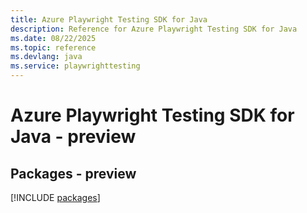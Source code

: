 ```yaml
---
title: Azure Playwright Testing SDK for Java
description: Reference for Azure Playwright Testing SDK for Java
ms.date: 08/22/2025
ms.topic: reference
ms.devlang: java
ms.service: playwrighttesting
---
```

# Azure Playwright Testing SDK for Java - preview
## Packages - preview
[!INCLUDE [packages](playwright-testing-index.md)]